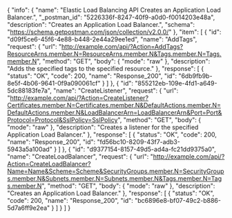 {
  "info": {
    "name": "Elastic Load Balancing API Creates an Application Load Balancer.",
    "_postman_id": "5226336f-8247-40f9-a0d0-f0014203e48a",
    "description": "Creates an Application Load Balancer.",
    "schema": "https://schema.getpostman.com/json/collection/v2.0.0/"
  },
  "item": [
    {
      "id": "d09f5ce6-45f6-4e88-b448-2e44a29ee1ed",
      "name": "AddTags",
      "request": {
        "url": "http://example.com/api/?Action=AddTags?ResourceArns.member.N=ResourceArns.member.N&Tags.member.N=Tags.member.N",
        "method": "GET",
        "body": {
          "mode": "raw"
        },
        "description": "Adds the specified tags to the specified resource."
      },
      "response": [
        {
          "status": "OK",
          "code": 200,
          "name": "Response_200",
          "id": "6db9fb9b-8e5f-4b06-9641-0f9a090061cf"
        }
      ]
    },
    {
      "id": "855212eb-109e-4fd1-a649-5dc88183fe7a",
      "name": "CreateListener",
      "request": {
        "url": "http://example.com/api/?Action=CreateListener?Certificates.member.N=Certificates.member.N&DefaultActions.member.N=DefaultActions.member.N&LoadBalancerArn=LoadBalancerArn&Port=Port&Protocol=Protocol&SslPolicy=SslPolicy",
        "method": "GET",
        "body": {
          "mode": "raw"
        },
        "description": "Creates a listener for the specified Application Load Balancer."
      },
      "response": [
        {
          "status": "OK",
          "code": 200,
          "name": "Response_200",
          "id": "fd56bc10-8209-43f7-adb3-5943a5a100ad"
        }
      ]
    },
    {
      "id": "d9377154-8157-49d5-ad4a-fc21dd9375a0",
      "name": "CreateLoadBalancer",
      "request": {
        "url": "http://example.com/api/?Action=CreateLoadBalancer?Name=Name&Scheme=Scheme&SecurityGroups.member.N=SecurityGroups.member.N&Subnets.member.N=Subnets.member.N&Tags.member.N=Tags.member.N",
        "method": "GET",
        "body": {
          "mode": "raw"
        },
        "description": "Creates an Application Load Balancer."
      },
      "response": [
        {
          "status": "OK",
          "code": 200,
          "name": "Response_200",
          "id": "bc6896e8-bf07-49c2-b886-5d7a6ff9e2ea"
        }
      ]
    }
  ]
}